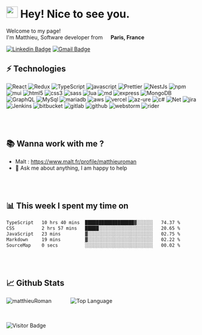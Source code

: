 <h1><img src="https://emojis.slackmojis.com/emojis/images/1531849430/4246/blob-sunglasses.gif?1531849430" width="30"/> Hey! Nice to see you.</h1>


<p>Welcome to my page! </br> I'm Matthieu, Software developer from <img src="https://cdn-icons-png.flaticon.com/512/197/197560.png" width="13"/> <b>Paris, France</b></p>

[![Linkedin Badge](https://img.shields.io/badge/-MatthieuRoman-blue?style=flat-square&logo=Linkedin&logoColor=white&style=flat&link=https://www.linkedin.com/in/matthieu-roman/)](https://www.linkedin.com/in/matthieu-roman/)
[![Gmail Badge](https://img.shields.io/badge/-matthieu.roman2002@gmail.com-c14438?style=flat-square&logo=Gmail&logoColor=white&style=flat&link=mailto:matthieu.roman2002@gmail.com)](mailto:matthieu.roman2002@gmail.com)


## ⚡ Technologies
<p>
  <img alt="React" src="https://img.shields.io/badge/React-20232A?style=for-the-badge&logo=react&logoColor=61DAFB&style=flat" />
  <img alt="Redux" src="https://img.shields.io/badge/Redux-593D88?style=for-the-badge&logo=redux&logoColor=white&style=flat" />
  <img alt="TypeScript" src="https://img.shields.io/badge/-TypeScript-007ACC?style=flat-square&logo=typescript&logoColor=white&style=flat" />
  <img alt="javascript" src="https://img.shields.io/badge/JavaScript-323330?style=for-the-badge&logo=javascript&logoColor=F7DF1E&style=flat" />
  <img alt="Prettier" src="https://img.shields.io/badge/-Prettier-F7B93E?style=flat-square&logo=prettier&logoColor=white&style=flat" />
  <img alt="NestJs" src="https://img.shields.io/badge/-NestJs-ea2845?style=flat-square&logo=nestjs&logoColor=white&style=flat" />
  <img alt="npm" src="https://img.shields.io/badge/-NPM-CB3837?style=flat-square&logo=npm&logoColor=white&style=flat" />
  <img alt="mui" src="https://img.shields.io/badge/Material--UI-0081CB?style=for-the-badge&logo=material-ui&logoColor=white&style=flat" />
  <img alt="html5" src="https://img.shields.io/badge/HTML5-E34F26?style=for-the-badge&logo=html5&logoColor=white&style=flat" />
  <img alt="css3" src="https://img.shields.io/badge/CSS3-1572B6?style=for-the-badge&logo=css3&logoColor=white&style=flat" />
  <img alt="sass" src="https://img.shields.io/badge/Sass-CC6699?style=for-the-badge&logo=sass&logoColor=white&style=flat" />
  <img alt="lua" src="https://img.shields.io/badge/Lua-2C2D72?style=for-the-badge&logo=lua&logoColor=white&style=flat" />
  <img alt="md" src="https://img.shields.io/badge/Markdown-000000?style=for-the-badge&logo=markdown&logoColor=white&style=flat" />
  <img alt="express" src="https://img.shields.io/badge/Express.js-404D59?style=for-the-badge&style=flat" />
  <img alt="MongoDB" src="https://img.shields.io/badge/-MongoDB-13aa52?style=flat-square&logo=mongodb&logoColor=white&style=flat" />    
  <img alt="GraphQL" src="https://img.shields.io/badge/-GraphQL-E10098?style=flat-square&logo=graphql&logoColor=white&style=flat" />
  <img alt="MySql" src="https://img.shields.io/badge/MySQL-00000F?style=for-the-badge&logo=mysql&logoColor=white&style=flat" /> 
  <img alt="mariadb" src="https://img.shields.io/badge/MariaDB-003545?style=for-the-badge&logo=mariadb&logoColor=white&style=flat" /> 
  <img alt="aws" src="https://img.shields.io/badge/Amazon_AWS-232F3E?style=for-the-badge&logo=amazon-aws&logoColor=white&style=flat" /> 
  <img alt="vercel" src="https://img.shields.io/badge/Vercel-000000?style=for-the-badge&logo=vercel&logoColor=white&style=flat" /> 
  <img alt="az-ure" src="https://img.shields.io/badge/Azure_DevOps-0078D7?style=for-the-badge&logo=azure-devops&logoColor=white&style=flat" /> 
  <img alt="c#" src="https://img.shields.io/badge/C%23-239120?style=for-the-badge&logo=c-sharp&logoColor=white&style=flat" />
  <img alt="Net" src="https://img.shields.io/badge/.NET-5C2D91?style=for-the-badge&logo=.net&logoColor=white&style=flat" />
  <img alt="jira" src="https://img.shields.io/badge/Jira-0052CC?style=for-the-badge&logo=Jira&logoColor=white&style=flat" />
  <img alt="Jenkins" src="https://img.shields.io/badge/Jenkins-D24939?style=for-the-badge&logo=Jenkins&logoColor=white&style=flat" />
  <img alt="bitbucket" src="https://img.shields.io/badge/Bitbucket-0747a6?style=for-the-badge&logo=bitbucket&logoColor=white&style=flat" />
  <img alt="gitlab" src="https://img.shields.io/badge/GitLab-330F63?style=for-the-badge&logo=gitlab&logoColor=white&style=flat" />
  <img alt="github" src="https://img.shields.io/badge/GitHub-100000?style=for-the-badge&logo=github&logoColor=white&style=flat" />
  <img alt="webstorm" src="https://img.shields.io/badge/WebStorm-000000?style=for-the-badge&logo=WebStorm&logoColor=white&style=flat" />
  <img alt="rider" src="https://img.shields.io/badge/Rider-000000?style=for-the-badge&logo=Rider&logoColor=white&style=flat" />

</p>

<br/>
<br/>


## 📚 Wanna work with me ? 

- Malt : https://www.malt.fr/profile/matthieuroman
- 💬 Ask me about anything, I am happy to help

<br/>
<br/>



## 📊 This week I spent my time on
<!--START_SECTION:waka-->

```txt
TypeScript   10 hrs 40 mins  ██████████████████▓░░░░░░   74.37 %
CSS          2 hrs 57 mins   █████░░░░░░░░░░░░░░░░░░░░   20.65 %
JavaScript   23 mins         ▓░░░░░░░░░░░░░░░░░░░░░░░░   02.75 %
Markdown     19 mins         ▓░░░░░░░░░░░░░░░░░░░░░░░░   02.22 %
SourceMap    0 secs          ░░░░░░░░░░░░░░░░░░░░░░░░░   00.02 %
```

<!--END_SECTION:waka-->

<br/>
<br/>

## 📈 Github Stats
<div style="display: flex;">
<img src="https://github-readme-stats.vercel.app/api?username=McFly4&show_icons=true&theme=dracula" alt="matthieuRoman" />
<img style="margin-left: 50px" alt="Top Language" src="https://github-readme-stats.vercel.app/api/top-langs/?username=McFly4&hide=html,&hide_border=true&title_color=C20094&text_color=FFF&bg_color=0D1117&layout=donut">
</div>

<br/>
<br/>


![Visitor Badge](https://visitor-badge.laobi.icu/badge?page_id=McFly.McFly4)